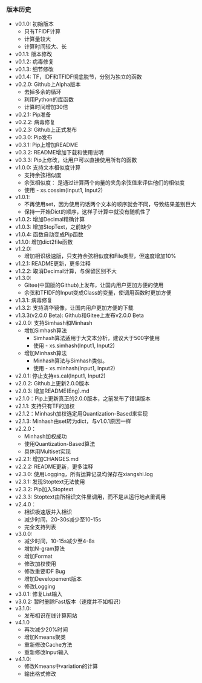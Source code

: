 ### 版本历史
  - v0.1.0: 初始版本
    - 只有TFIDF计算
    - 计算量较大
    - 计算时间较大、长
  - v0.1.1: 版本修改
  - v0.1.2: 病毒修复
  - v0.1.3: 细节修改
  - v0.1.4: TF，IDF和TFIDF彻底脱节，分别为独立的函数
  - v0.2.0: Github上Alpha版本
    - 去掉多余的循环
    - 利用Python的库函数
    - 计算时间增加30倍
  - v0.2.1: Pip准备
  - v0.2.2: 病毒修复
  - v0.2.3: Github上正式发布
  - v0.3.0: Pip发布
  - v0.3.1: Pip上增加README
  - v0.3.2: README增加下载和使用说明
  - v0.3.3: Pip上修改，让用户可以直接使用所有的函数
  - v1.0.0: 支持文本相似度计算
    - 支持余弦相似度
    - 余弦相似度： 是通过计算两个向量的夹角余弦值来评估他们的相似度
    - 使用 - xs.cossim(Input1, Input2)
  - v1.0.1: 
    - 不再使用set，因为使用的话两个文本的顺序就会不同，导致结果差别巨大
    - 保持一开始Dict的顺序，这样子计算中就没有随机性了
  - v1.0.2: 增加Decimal精确计算
  - v1.0.3: 增加StopText，之前缺少
  - v1.0.4: 函数自动变成Pip函数
  - v1.1.0: 增加dict2file函数
  - v1.2.0:
    - 增加相识极速版，只支持余弦相似度和File类型，但速度增加10%
  - v1.2.1: README更新，更多注释
  - v1.2.2: 取消Decimal计算，与保留区别不大
  - v1.3.0:
    - Gitee(中国版的Github)上发布，让国内用户更加方便的使用
    - 余弦和TFIDF的Input变成Class的变量，使调用函数时更加方便
  - v1.3.1: 病毒修复
  - v1.3.2: 支持清华镜像，让国内用户更加方便的下载
  - v1.3.3(v2.0.0 Beta): Github和Gitee上发布v2.0.0 Beta
  - v2.0.0: 支持Simhash和Minhash
    - 增加Simhash算法
      - Simhash算法适用于大文本分析，建议大于500字使用
      - 使用 - xs.simhash(Input1, Input2)
    - 增加Minhash算法
      - Minhash算法与Simhash类似。
      -  使用 - xs.minhash(Input1, Input2)
  - v2.0.1: 停止支持xs.cal(Input1, Input2)
  - v2.0.2: Github上更新2.0.0版本
  - v2.0.3: 增加README(Eng).md
  - v2.1.0：Pip上更新真正的2.0.0版本，之前发布了错误版本
  - v2.1.1: 支持只有TF的加权
  - v2.1.2：Minhash加权选定用Quantization-Based来实现
  - v2.1.3: Minhash由set转为dict，与v1.0.1原因一样
  - v2.2.0：
    - Minhash加权成功
    - 使用Quantization-Based算法
    - 具体用Multiset实现
  - v2.2.1: 增加CHANGES.md
  - v2.2.2: README更新，更多注释
  - v2.3.0: 使用Logging，所有运算记录均保存在xiangshi.log
  - v2.3.1: 发现Stoptext无法使用
  - v2.3.2: Pip加入Stoptext
  - v2.3.3: Stoptext由所相识文件里调用，而不是从运行地点里调用
  - v2.4.0：
    - 相识极速版并入相识
    - 减少时间，20-30s减少至10-15s
    - 完全支持列表
  - v3.0.0:
    - 减少时间，10-15s减少至4-8s
    - 增加N-gram算法
    - 增加Format
    - 修改加权使用
    - 修改重要IDF Bug
    - 增加Developement版本
    - 修改Logging
  - v3.0.1: 修复List输入
  - v3.0.2: 暂时删除Fast版本（速度并不如相识）
  - v3.1.0:
    - 发布相识在线计算网站
  - v4.1.0
    - 再次减少20%时间
    - 增加Kmeans聚类
    - 重新修改Cache方法
    - 重新修改Input输入
  - v4.1.0:
    - 修改Kmeans中variation的计算
    - 输出格式修改